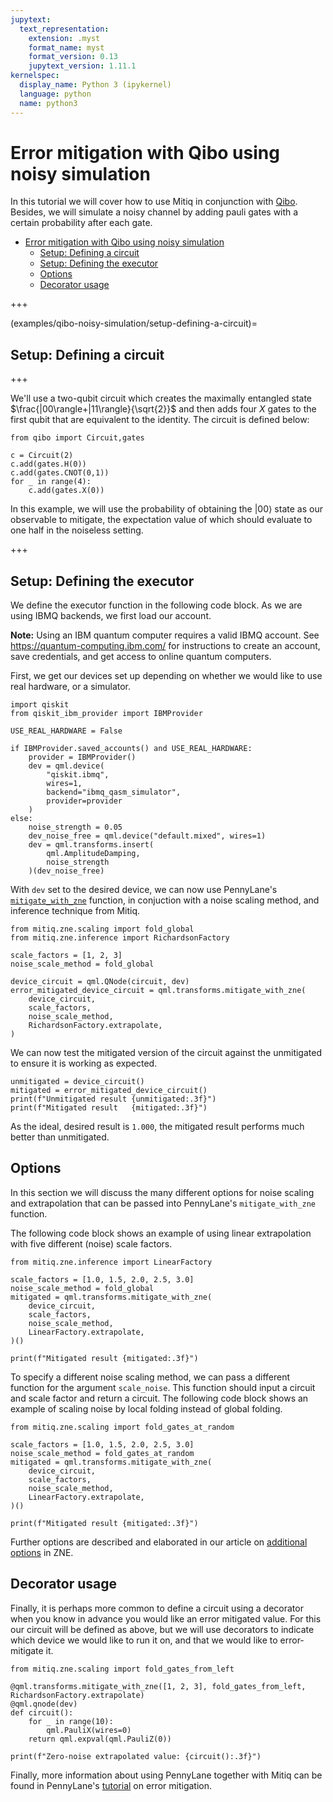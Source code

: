 ```yaml
---
jupytext:
  text_representation:
    extension: .myst
    format_name: myst
    format_version: 0.13
    jupytext_version: 1.11.1
kernelspec:
  display_name: Python 3 (ipykernel)
  language: python
  name: python3
---
```


# Error mitigation with Qibo using noisy simulation


In this tutorial we will cover how to use Mitiq in conjunction with [Qibo](https://qibo.science/). Besides, we will simulate a noisy channel by adding pauli gates with a certain probability after each gate.

- [Error mitigation with Qibo using noisy simulation ](#error-mitigation-with-qibo-using-noisy-simulation)
  - [Setup: Defining a circuit](#setup-defining-a-circuit)
  - [Setup: Defining the executor](#setup-defining-the-executor)
  - [Options](#options)
  - [Decorator usage](#decorator-usage)

+++

(examples/qibo-noisy-simulation/setup-defining-a-circuit)=
## Setup: Defining a circuit

+++

We'll use a two-qubit circuit which creates the maximally entangled state $\frac{|00\rangle+|11\rangle}{\sqrt{2}}$ and then adds four  $X$ gates to the first qubit that are equivalent to the identity. The circuit is defined below: 

```{code-cell} ipython3
from qibo import Circuit,gates

c = Circuit(2) 
c.add(gates.H(0)) 
c.add(gates.CNOT(0,1))
for _ in range(4): 
    c.add(gates.X(0))
```

In this example, we will use the probability of obtaining the $|00\rangle$ state as our observable to mitigate, the expectation value of which should evaluate to one half in the noiseless setting.

+++

## Setup: Defining the executor 

We define the executor function in the following code block.
As we are using IBMQ backends, we first load our account.
    
**Note:** Using an IBM quantum computer requires a valid IBMQ account.
See <https://quantum-computing.ibm.com/> for instructions to create an account, save credentials, and get access to online quantum computers.

First, we get our devices set up depending on whether we would like to use real hardware, or a simulator.

```{code-cell} ipython3
import qiskit
from qiskit_ibm_provider import IBMProvider

USE_REAL_HARDWARE = False

if IBMProvider.saved_accounts() and USE_REAL_HARDWARE:
    provider = IBMProvider()
    dev = qml.device(
        "qiskit.ibmq",
        wires=1,
        backend="ibmq_qasm_simulator",
        provider=provider
    )
else:
    noise_strength = 0.05
    dev_noise_free = qml.device("default.mixed", wires=1)
    dev = qml.transforms.insert(
        qml.AmplitudeDamping,
        noise_strength
    )(dev_noise_free)
```

With `dev` set to the desired device, we can now use PennyLane's [`mitigate_with_zne`](https://pennylane.readthedocs.io/en/stable/code/api/pennylane.transforms.mitigate_with_zne.html) function, in conjuction with a noise scaling method, and inference technique from Mitiq.

```{code-cell} ipython3
from mitiq.zne.scaling import fold_global
from mitiq.zne.inference import RichardsonFactory

scale_factors = [1, 2, 3]
noise_scale_method = fold_global

device_circuit = qml.QNode(circuit, dev)
error_mitigated_device_circuit = qml.transforms.mitigate_with_zne(
    device_circuit,
    scale_factors,
    noise_scale_method,
    RichardsonFactory.extrapolate, 
)
```

We can now test the mitigated version of the circuit against the unmitigated to ensure it is working as expected.

```{code-cell} ipython3
unmitigated = device_circuit()
mitigated = error_mitigated_device_circuit()
print(f"Unmitigated result {unmitigated:.3f}")
print(f"Mitigated result   {mitigated:.3f}")
```

As the ideal, desired result is `1.000`, the mitigated result performs much better than unmitigated.


## Options

In this section we will discuss the many different options for noise scaling and extrapolation that can be passed into PennyLane's `mitigate_with_zne` function.

The following code block shows an example of using linear extrapolation with five different (noise) scale factors.

```{code-cell} ipython3
from mitiq.zne.inference import LinearFactory

scale_factors = [1.0, 1.5, 2.0, 2.5, 3.0]
noise_scale_method = fold_global
mitigated = qml.transforms.mitigate_with_zne(
    device_circuit,
    scale_factors,
    noise_scale_method,
    LinearFactory.extrapolate, 
)()

print(f"Mitigated result {mitigated:.3f}")
```

To specify a different noise scaling method, we can pass a different function for the argument ``scale_noise``.
This function should input a circuit and scale factor and return a circuit.
The following code block shows an example of scaling noise by local folding instead of global folding.

```{code-cell} ipython3
from mitiq.zne.scaling import fold_gates_at_random

scale_factors = [1.0, 1.5, 2.0, 2.5, 3.0]
noise_scale_method = fold_gates_at_random
mitigated = qml.transforms.mitigate_with_zne(
    device_circuit,
    scale_factors,
    noise_scale_method,
    LinearFactory.extrapolate, 
)()

print(f"Mitigated result {mitigated:.3f}")
```

Further options are described and elaborated in our article on [additional options](../guide/zne-3-options.md) in ZNE.


## Decorator usage

Finally, it is perhaps more common to define a circuit using a decorator when you know in advance you would like an error mitigated value.
For this our circuit will be defined as above, but we will use decorators to indicate which device we would like to run it on, and that we would like to error-mitigate it.

```{code-cell} ipython3
from mitiq.zne.scaling import fold_gates_from_left

@qml.transforms.mitigate_with_zne([1, 2, 3], fold_gates_from_left, RichardsonFactory.extrapolate)
@qml.qnode(dev)
def circuit():
    for _ in range(10):
        qml.PauliX(wires=0)
    return qml.expval(qml.PauliZ(0))

print(f"Zero-noise extrapolated value: {circuit():.3f}")
```

Finally, more information about using PennyLane together with Mitiq can be found in PennyLane's [tutorial](https://pennylane.ai/qml/demos/tutorial_error_mitigation.html) on error mitigation.
